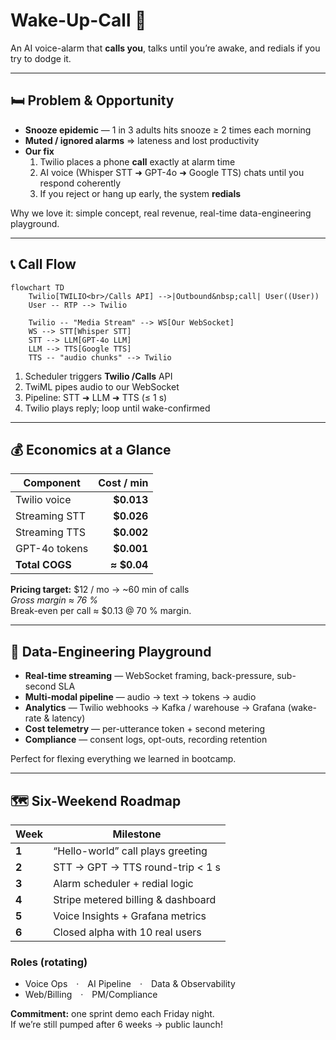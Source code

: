 # Wake-Up-Call 🚀
An AI voice-alarm that **calls you**, talks until you’re awake, and redials if you try to dodge it.

---

## 🛏️ Problem & Opportunity
- **Snooze epidemic** — 1 in 3 adults hits snooze ≥ 2 times each morning  
- **Muted / ignored alarms** ⇒ lateness and lost productivity  
- **Our fix**  
  1. Twilio places a phone **call** exactly at alarm time  
  2. AI voice (Whisper STT ➜ GPT-4o ➜ Google TTS) chats until you respond coherently  
  3. If you reject or hang up early, the system **redials**

Why we love it: simple concept, real revenue, real-time data-engineering playground.

---

## 📞 Call Flow

```mermaid
flowchart TD
    Twilio[TWILIO<br>/Calls API] -->|Outbound&nbsp;call| User((User))
    User -- RTP --> Twilio

    Twilio -- "Media Stream" --> WS[Our WebSocket]
    WS --> STT[Whisper STT]
    STT --> LLM[GPT-4o LLM]
    LLM --> TTS[Google TTS]
    TTS -- "audio chunks" --> Twilio
```


1. Scheduler triggers **Twilio /Calls** API  
2. TwiML <Start><Stream> pipes audio to our WebSocket
3. Pipeline: STT ➜ LLM ➜ TTS (≤ 1 s)
4. Twilio plays reply; loop until wake-confirmed

---


## 💰 Economics at a Glance

| Component        | Cost / min |
|------------------|-----------:|
| Twilio voice     | **$0.013** |
| Streaming STT    | **$0.026** |
| Streaming TTS    | **$0.002** |
| GPT-4o tokens    | **$0.001** |
| **Total COGS**   | **≈ $0.04** |

**Pricing target:** $12 / mo → ~60 min of calls  
*Gross margin ≈ 76 %*  
Break-even per call ≈ $0.13 @ 70 % margin.

---

## 🔧 Data-Engineering Playground

- **Real-time streaming** — WebSocket framing, back-pressure, sub-second SLA  
- **Multi-modal pipeline** — audio → text → tokens → audio  
- **Analytics** — Twilio webhooks → Kafka / warehouse → Grafana (wake-rate & latency)  
- **Cost telemetry** — per-utterance token + second metering  
- **Compliance** — consent logs, opt-outs, recording retention  

Perfect for flexing everything we learned in bootcamp.

---

## 🗺️ Six-Weekend Roadmap

| Week | Milestone |
|------|-----------|
| **1** | “Hello-world” call plays greeting |
| **2** | STT → GPT → TTS round-trip < 1 s |
| **3** | Alarm scheduler + redial logic |
| **4** | Stripe metered billing & dashboard |
| **5** | Voice Insights + Grafana metrics |
| **6** | Closed alpha with 10 real users |

### Roles (rotating)
- Voice Ops · AI Pipeline · Data & Observability  
- Web/Billing · PM/Compliance  

**Commitment:** one sprint demo each Friday night.  
If we’re still pumped after 6 weeks → public launch!
